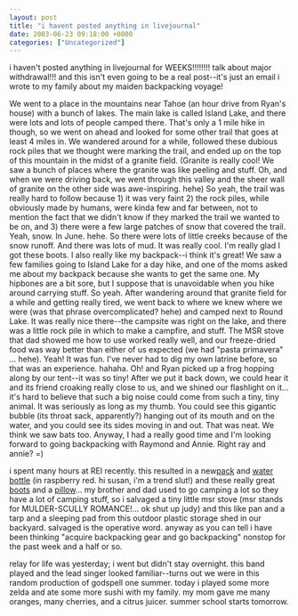 ```yaml
---
layout: post
title: "i havent posted anything in livejournal"
date: 2003-06-23 09:18:00 +0000
categories: ["Uncategorized"]
---
```


i haven't posted anything in livejournal for WEEKS!!!!!!!! talk about major withdrawal!!! and this isn't even going to be a real post--it's just an email i wrote to my family about my maiden backpacking voyage!

We went to a place in 
the mountains near Tahoe (an hour drive from Ryan's house) with a 
bunch of lakes. The main lake is called Island Lake, and there were lots 
and lots of people camped there. That's only a 1 mile hike in though, so 
we went on ahead and looked for some other trail that goes at least 4 
miles in. We wandered around for a while, followed these dubious rock 
piles that we thought were marking the trail, and ended up on the top of 
this mountain in the midst of a granite field. (Granite is really cool! We saw 
a bunch of places where the granite was like peeling and stuff. Oh, and 
when we were driving back, we went through this valley and the sheer wall 
of granite on the other side was awe-inspiring. hehe) So yeah, the trail 
was really hard to follow because 1) it was very faint 2) the rock piles, 
while obviously made by humans, were kinda few and far between, not to 
mention the fact that we didn't know if they marked the trail we wanted to 
be on, and 3) there were a few large patches of snow that covered the 
trail. Yeah, snow. In June. hehe. So there were lots of little creeks 
because of the snow runoff. And there was lots of mud. It was really cool. 
I'm really glad I got these boots. I also really like my backpack--i think 
it's 
great! We saw a few families going to Island Lake for a day hike, and one 
of the moms asked me about my backpack because she wants to get the 
same one. My hipbones are a bit sore, but I suppose that is unavoidable 
when you hike around carrying stuff. So yeah. After wandering around that 
granite field for a while and getting really tired, we went back to where we 
knew where we were (was that phrase overcomplicated? hehe) and 
camped next to Round Lake. It was really nice there--the campsite was 
right on the lake, and there was a little rock pile in which to make a 
campfire, and stuff. The MSR stove that dad showed me how to use 
worked really well, and our freeze-dried food was way better than either of 
us expected (we had "pasta primavera" ... hehe). Yeah! It was fun. I've 
never had to dig my own latrine before, so that was an experience. 
hahaha. Oh! and Ryan picked up a frog hopping along by our tent--it was 
so tiny! After we put it back down, we could hear it and its friend croaking 
really close to us, and we shined our flashlight on it... it's hard to believe 
that such a big noise could come from such a tiny, tiny animal. It was 
seriously as long as my thumb. You could see this gigantic bubble (its 
throat sack, apparently?) hanging out of its mouth and on the water, and 
you could see its sides moving in and out. That was neat. We think we 
saw bats too. Anyway, I had a really good time and I'm looking forward to 
going backpacking with Raymond and Annie. Right ray and annie? =)

i spent many hours at REI recently. this resulted in a new[pack](http://www.rei.com/online/store/ProductDisplay?productId=47617031&storeId=8000&catalogId=40000008000&langId=-1) and [water bottle](http://www.rei.com/online/store/ProductDisplay?productId=6077480&storeId=8000&catalogId=40000008000&langId=-1) (in raspberry red. hi susan, i'm a trend slut!) and these really great [boots](http://www.rei.com/online/store/ProductDisplay?productId=12235149&storeId=8000&catalogId=40000008000&langId=-1) and a [pillow](http://www.rei.com/online/store/ProductDisplay?storeId=8000&catalogId=40000008000&productId=3963&parent_category_rn=4723203)... my brother and dad used to go camping a lot so they have a lot of camping stuff, so i salvaged a tiny little msr stove (msr stands for MULDER-SCULLY ROMANCE!... ok shut up judy) and this like pan and a tarp and a sleeping pad from this outdoor plastic storage shed in our backyard. salvaged is the operative word. anyway as you can tell i have been thinking "acquire backpacking gear and go backpacking" nonstop for the past week and a half or so. 

relay for life was yesterday; i went but didn't stay overnight. this band played and the lead singer looked familiar--turns out we were in this random production of godspell one summer. today i played some more zelda and ate some more sushi with my family. my mom gave me many oranges, many cherries, and a citrus juicer. summer school starts tomorrow.